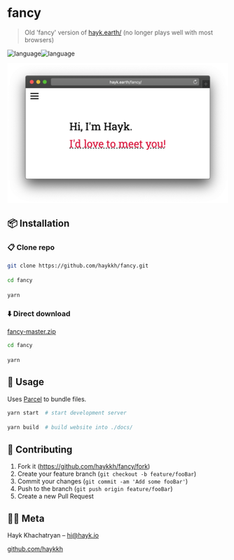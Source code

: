 
# fancy

> Old 'fancy' version of [hayk.earth/](https://hayk.earth/) (no longer plays well with most browsers)

![language](https://img.shields.io/badge/HTML-blue.svg?style=flat-square)![language](https://img.shields.io/badge/CSS-red.svg?style=flat-square)

![Header](header.png)

## 📦 Installation

### 📋 Clone repo

```sh
git clone https://github.com/haykkh/fancy.git

cd fancy

yarn
```

### ⬇️ Direct download

[fancy-master.zip](https://github.com/haykkh/fancy/archive/master.zip)

```sh
cd fancy

yarn
```

## 🚀 Usage

Uses [Parcel](https://parceljs.org/) to bundle files.

```sh
yarn start  # start development server

yarn build  # build website into ./docs/
```

## 📝 Contributing

1. Fork it (<https://github.com/haykkh/fancy/fork>)
2. Create your feature branch (`git checkout -b feature/fooBar`)
3. Commit your changes (`git commit -am 'Add some fooBar'`)
4. Push to the branch (`git push origin feature/fooBar`)
5. Create a new Pull Request

## 👨🏻 Meta

Hayk Khachatryan – [hi@hayk.io](mailto:hi@hayk.io)

[github.com/haykkh](https://github.com/haykkh/)
